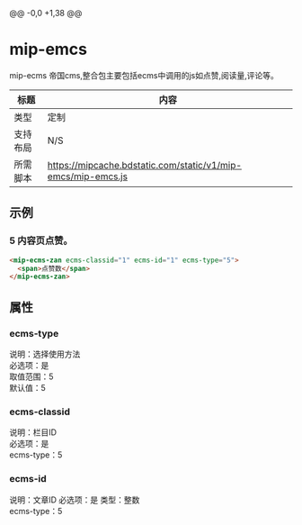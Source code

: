 @@ -0,0 +1,38 @@
# mip-emcs
mip-ecms 帝国cms,整合包主要包括ecms中调用的js如点赞,阅读量,评论等。

标题|内容
----|----
类型|定制
支持布局|N/S
所需脚本|https://mipcache.bdstatic.com/static/v1/mip-emcs/mip-emcs.js

## 示例

### 5 内容页点赞。
```html
<mip-ecms-zan ecms-classid="1" ecms-id="1" ecms-type="5">
  <span>点赞数</span>
</mip-ecms-zan>
```
## 属性

### ecms-type

说明：选择使用方法  
必选项：是  
取值范围：5  
默认值：5  

### ecms-classid

说明：栏目ID  
必选项：是  
ecms-type：5  

### ecms-id

说明：文章ID 
必选项：是 
类型：整数  
ecms-type：5 

